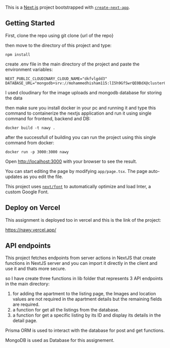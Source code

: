 This is a [Next.js](https://nextjs.org/) project bootstrapped with [`create-next-app`](https://github.com/vercel/next.js/tree/canary/packages/create-next-app).

## Getting Started

First, clone the repo using git clone {url of the repo}

then move to the directory of this project and type:

```
npm install
```

create .env file in the main directory of the project and paste the environment variables:

```
NEXT_PUBLIC_CLOUDINARY_CLOUD_NAME="dkfvlgdd3"
DATABASE_URL="mongodb+srv://mohammedhisham115:lI5h9GfSwrQE0BdX@cluster0.ucb7r5y.mongodb.net/Nawy"
```

I used cloudinary for the image uploads and mongodb database for storing the data

then make sure you install docker in your pc and running it and type this command to containerize the nextjs application
and run it using single command for frontend, backend and DB:

```
docker build -t nawy .
```

after the successfull of building you can run the project using this single command from docker:

```
docker run -p 3000:3000 nawy
```

Open [http://localhost:3000](http://localhost:3000) with your browser to see the result.

You can start editing the page by modifying `app/page.tsx`. The page auto-updates as you edit the file.

This project uses [`next/font`](https://nextjs.org/docs/basic-features/font-optimization) to automatically optimize and load Inter, a custom Google Font.

## Deploy on Vercel

This assignment is deployed too in vercel and this is the link of the project:

https://nawy.vercel.app/

## API endpoints

This project fetches endpoints from server actions in NextJS that create
functions in NextJS server and you can import it directly in the client and use it and thats more secure.

so I have create three functions in lib folder that represents 3 API endpoints in the main directory:

1. for adding the apartment to the listing page, the Images and location values are not required in
   the apartment details but the remaining fields are required.
2. a function for get all the listings from the database.
3. a function for get a specific listing by its ID and display its details in the detail page.

Prisma ORM is used to interact with the database for post and get functions.

MongoDB is used as Database for this assignement.
